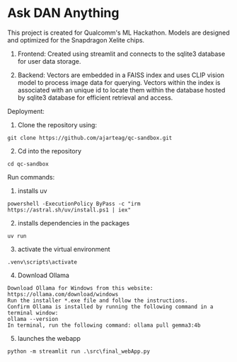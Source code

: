 # Ask DAN Anything 

This project is created for Qualcomm's ML Hackathon. Models are designed and optimized for the Snapdragon Xelite chips.

1. Frontend:
Created using streamlit and connects to the sqlite3 database for user data storage. 

2. Backend: 
Vectors are embedded in a FAISS index and uses CLIP vision model to process image data for querying. Vectors within the index is associated with an unique id to locate them within the database hosted by sqlite3 database for efficient retrieval and access. 


Deployment: 
1. Clone the repository using: 
```
git clone https://github.com/ajarteag/qc-sandbox.git
```
2. Cd into the repository
```
cd qc-sandbox 
```

Run commands:
1. installs uv
```
powershell -ExecutionPolicy ByPass -c "irm https://astral.sh/uv/install.ps1 | iex"
```
2. installs dependencies in the packages 
```
uv run
```
3. activate the virtual environment 
```
.venv\scripts\activate

```
4. Download Ollama
```
Download Ollama for Windows from this website: https://ollama.com/download/windows
Run the installer *.exe file and follow the instructions.
Confirm Ollama is installed by running the following command in a terminal window:
ollama --version
In terminal, run the following command: ollama pull gemma3:4b

```
5. launches the webapp 
```
python -m streamlit run .\src\final_webApp.py
```



